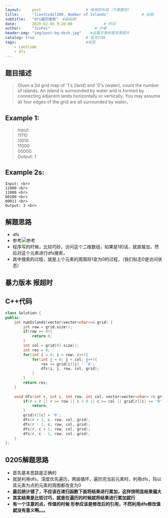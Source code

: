 ```yaml
---
layout:     post                    # 使用的布局（不需要改） 
title:      "[LeetCode]200. Number of Islands"               # 标题  
subtitle:   "dfs遍历搜索"  #副标题 
date:       2020-02-05 9:20:00              # 时间 
author:     "JinFei"                    # 作者 
header-img: "img/post-bg-desk.jpg"    #这篇文章标题背景图片 
catalog: true                       # 是否归档 
tags:                               #标签     
    - LeetCode 
    - dfs
---
```


## 题目描述
> Given a 2d grid map of '1's (land) and '0's (water), count the number of islands. An island is surrounded by water and is formed by connecting adjacent lands horizontally or vertically. You may assume all four edges of the grid are all surrounded by water。

## Example 1:
> Input: <br>
    11110 <br>
    11010 <br>
    11000 <br>
    00000 <br>
    Output: 1 <br>

## Example 2s:
    Input: <br>
    11000 <br>
    11000 <br>
    00100 <br>
    00011 <br>
    Output: 3 <br>

## 解题思路

- dfs
- 参考![参考](https://zxi.mytechroad.com/blog/wp-content/uploads/2017/09/200-ep65-1.png)
- 程序写的时候，比较巧妙，访问这个二维数组，如果是1的话，就直接加，然后对这个元素进行dfs搜索，
- 其中搜索的过程，就是上个元素的周围将1变为0的过程，（我们标志0是访问状态）

## 暴力版本 报超时

## C++代码
```C++
class Solution {
public:
    int numIslands(vector<vector<char>>& grid) {
        int row = grid.size();
        if(row == 0){
            return 0;
        }
        int col = grid[0].size();
        int res = 0;
        for(int i = 0; i < row; i++){
            for(int j = 0; j < col; j++){
                res += grid[i][j] - '0';
                dfs(i, j, row, col, grid);
            }
        }
        return res;
    }
    
    void dfs(int r, int c, int row, int col, vector<vector<char> >& grid){
        if(r < 0 || r >= row || c < 0 || c >= col || grid[r][c] == '0'){
            return;
        }
        grid[r][c] = '0';
        dfs(r + 1, c, row, col, grid);
        dfs(r - 1, c, row, col, grid);
        dfs(r, c + 1, row, col, grid);
        dfs(r, c - 1, row, col, grid);
    }
};
```

## 0205解题思路

- 首先基本思路是正确的
- 就是利用dfs，深度优先遍历，两层循环，遍历完当前元素时，利用dfs，将以其元素为点的元素的周围都改变为0
- **最后统计错了，不应该在递归函数下面将结果进行累加，这样很明显结果偏大**
- **其实结果是比较讨巧，就是在遍历的时候就将结果进行累加就行**
- **有一个注意的点，传值的时候 形参应该是修改后的引用，不然利用dfs修改值就没有意义啊。。。**